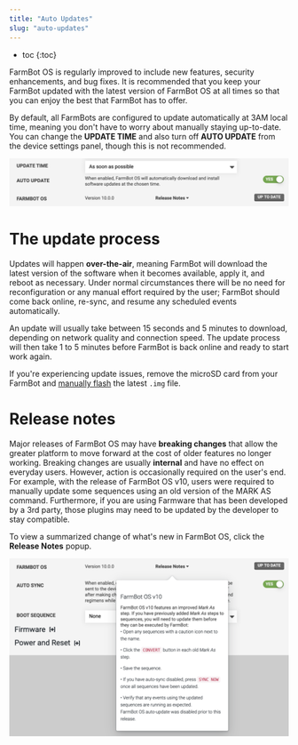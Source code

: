 ```yaml
---
title: "Auto Updates"
slug: "auto-updates"
---
```


* toc
{:toc}

FarmBot OS is regularly improved to include new features, security enhancements, and bug fixes. It is recommended that you keep your FarmBot updated with the latest version of FarmBot OS at all times so that you can enjoy the best that FarmBot has to offer.

By default, all FarmBots are configured to update automatically at 3AM local time, meaning you don't have to worry about manually staying up-to-date. You can change the **UPDATE TIME** and also turn off **AUTO UPDATE** from the device settings panel, though this is not recommended.

![Screen Shot 2020-05-19 at 8.49.56 AM.png](Screen_Shot_2020-05-19_at_8.49.56_AM.png)

# The update process
Updates will happen **over-the-air**, meaning FarmBot will download the latest version of the software when it becomes available, apply it, and reboot as necessary. Under normal circumstances there will be no need for reconfiguration or any manual effort required by the user; FarmBot should come back online, re-sync, and resume any scheduled events automatically.

An update will usually take between 15 seconds and 5 minutes to download, depending on network quality and connection speed. The update process will then take 1 to 5 minutes before FarmBot is back online and ready to start work again.

If you're experiencing update issues, remove the microSD card from your FarmBot and [manually flash](doc:farmbot-os#section-installing-farmbot-os) the latest `.img` file.

# Release notes
Major releases of FarmBot OS may have **breaking changes** that allow the greater platform to move forward at the cost of older features no longer working. Breaking changes are usually **internal** and have no effect on everyday users. However, action is occasionally required on the user's end. For example, with the release of FarmBot OS v10, users were required to manually update some sequences using an old version of the <span class="fb-step fb-wait">MARK AS</span> command. Furthermore, if you are using Farmware that has been developed by a 3rd party, those plugins may need to be updated by the developer to stay compatible.

To view a summarized change of what's new in FarmBot OS, click the **Release Notes** popup.

![Screen Shot 2020-05-19 at 8.39.23 AM.png](Screen_Shot_2020-05-19_at_8.39.23_AM.png)

